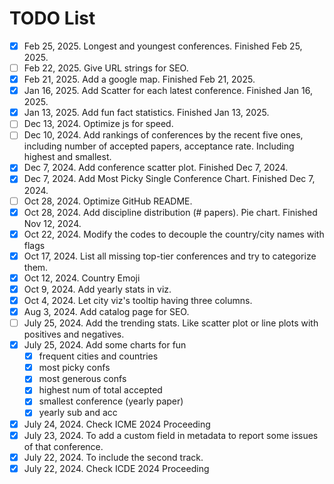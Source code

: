# TODO List

- [X] Feb 25, 2025. Longest and youngest conferences. Finished Feb 25, 2025. 
- [ ] Feb 22, 2025. Give URL strings for SEO. 
- [x] Feb 21, 2025. Add a google map. Finished Feb 21, 2025.
- [x] Jan 16, 2025. Add Scatter for each latest conference. Finished Jan 16, 2025.
- [x] Jan 13, 2025. Add fun fact statistics. Finished Jan 13, 2025.
- [ ] Dec 13, 2024. Optimize js for speed. 
- [ ] Dec 10, 2024. Add rankings of conferences by the recent five ones, including number of accepted papers, acceptance rate. Including highest and smallest.  
- [x] Dec 7, 2024. Add conference scatter plot. Finished Dec 7, 2024. 
- [x] Dec 7, 2024. Add Most Picky Single Conference Chart. Finished Dec 7, 2024. 
- [ ] Oct 28, 2024. Optimize GitHub README. 
- [x] Oct 28, 2024. Add discipline distribution (# papers). Pie chart. Finished Nov 12, 2024.
- [x] Oct 22, 2024. Modify the codes to decouple the country/city names with flags
- [x] Oct 17, 2024. List all missing top-tier conferences and try to categorize them. 
- [x] Oct 12, 2024. Country Emoji
- [x] Oct 9, 2024. Add yearly stats in viz.
- [x] Oct 4, 2024. Let city viz's tooltip having three columns.
- [x] Aug 3, 2024. Add catalog page for SEO.
- [ ] July 25, 2024. Add the trending stats. Like scatter plot or line plots with positives and negatives. 
- [x] July 25, 2024. Add some charts for fun
    - [x] frequent cities and countries
    - [x] most picky confs
    - [x] most generous confs
    - [x] highest num of total accepted
    - [x] smallest conference (yearly paper)
    - [x] yearly sub and acc
- [x] July 24, 2024. Check ICME 2024 Proceeding
- [x] July 23, 2024. To add a custom field in metadata to report some issues of that conference.
- [x] July 22, 2024. To include the second track. 
- [x] July 22, 2024. Check ICDE 2024 Proceeding
